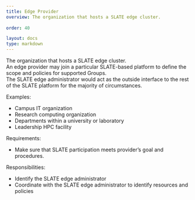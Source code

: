 ```yaml
---
title: Edge Provider
overview: The organization that hosts a SLATE edge cluster.
              
order: 40

layout: docs
type: markdown
---
```


The organization that hosts a SLATE edge cluster.  
An edge provider may join a particular SLATE-based platform to 
define the scope and policies for supported Groups.  
The SLATE edge administrator would act as the outside 
interface to the rest of the SLATE platform for the majority of circumstances.

Examples:
* Campus  IT organization
* Research computing organization
* Departments within a university or laboratory
* Leadership HPC facility

Requirements:
* Make sure that SLATE participation meets provider’s goal and procedures.

Responsibilities:
* Identify the SLATE edge administrator
* Coordinate with the SLATE edge administrator to identify resources and policies
